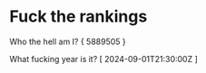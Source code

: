 # Fuck the rankings

Who the hell am I?
{ 5889505 }

What fucking year is it?
[ 2024-09-01T21:30:00Z ]
